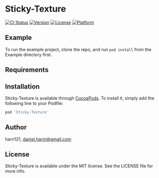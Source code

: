 # Sticky-Texture

[![CI Status](https://img.shields.io/travis/harri121/Sticky-Texture.svg?style=flat)](https://travis-ci.org/harri121/Sticky-Texture)
[![Version](https://img.shields.io/cocoapods/v/Sticky-Texture.svg?style=flat)](https://cocoapods.org/pods/Sticky-Texture)
[![License](https://img.shields.io/cocoapods/l/Sticky-Texture.svg?style=flat)](https://cocoapods.org/pods/Sticky-Texture)
[![Platform](https://img.shields.io/cocoapods/p/Sticky-Texture.svg?style=flat)](https://cocoapods.org/pods/Sticky-Texture)

## Example

To run the example project, clone the repo, and run `pod install` from the Example directory first.

## Requirements

## Installation

Sticky-Texture is available through [CocoaPods](https://cocoapods.org). To install
it, simply add the following line to your Podfile:

```ruby
pod 'Sticky-Texture'
```

## Author

harri121, daniel.hariri@gmail.com

## License

Sticky-Texture is available under the MIT license. See the LICENSE file for more info.
